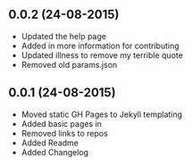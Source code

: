## 0.0.2 (24-08-2015)

 - Updated the help page
 - Added in more information for contributing
 - Updated illness to remove my terrible quote
 - Removed old params.json

## 0.0.1 (24-08-2015)

 - Moved static GH Pages to Jekyll templating
 - Added basic pages in
 - Removed links to repos
 - Added Readme
 - Added Changelog

